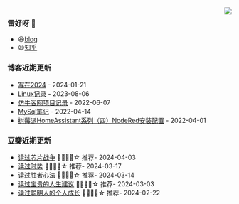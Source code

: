 <img align="right" src="https://github-readme-stats.vercel.app/api?username=chenwingsing&show_icons=true&icon_color=CE1D2D&text_color=718096&bg_color=ffffff&hide_title=true" />

### 雷好呀 👋

- 😆[blog](https://chenwingsing.github.io/)
- 😃[知乎](https://www.zhihu.com/people/chen-yong-cheng-46)

### 博客近期更新
<!-- START_SECTION:blog -->
* <a href='https://chenwingsing.github.io/2024/01/21/%E5%86%99%E5%9C%A82024/' target='_blank'>写在2024</a> - 2024-01-21
* <a href='https://chenwingsing.github.io/2023/08/06/Linux%E8%AE%B0%E5%BD%95/' target='_blank'>Linux记录</a> - 2023-08-06
* <a href='https://chenwingsing.github.io/2022/06/07/%E4%BB%BF%E7%89%9B%E5%AE%A2%E7%BD%91%E9%A1%B9%E7%9B%AE%E8%AE%B0%E5%BD%95/' target='_blank'>仿牛客网项目记录</a> - 2022-06-07
* <a href='https://chenwingsing.github.io/2022/04/14/MySql%E7%AC%94%E8%AE%B0/' target='_blank'>MySql笔记</a> - 2022-04-14
* <a href='https://chenwingsing.github.io/2022/04/01/%E6%A0%91%E8%8E%93%E6%B4%BEHomeAssistant%E7%B3%BB%E5%88%97%EF%BC%88%E5%9B%9B%EF%BC%89NodeRed%E5%AE%89%E8%A3%85%E9%85%8D%E7%BD%AE/' target='_blank'>树莓派HomeAssistant系列（四）NodeRed安装配置</a> - 2022-04-01
<!-- END_SECTION:blog -->

### 豆瓣近期更新
<!-- START_SECTION:douban -->
* <a href='https://book.douban.com/subject/35659418/' target='_blank'>读过芯片战争</a> 🌟🌟🌟🌟☆ 推荐- 2024-04-03
* <a href='https://book.douban.com/subject/36673627/' target='_blank'>读过时势</a> 🌟🌟🌟🌟☆ 推荐- 2024-03-17
* <a href='https://book.douban.com/subject/36547803/' target='_blank'>读过胜者心法</a> 🌟🌟🌟🌟☆ 推荐- 2024-03-14
* <a href='https://book.douban.com/subject/36530548/' target='_blank'>读过宝贵的人生建议</a> 🌟🌟🌟🌟☆ 推荐- 2024-03-03
* <a href='https://book.douban.com/subject/36018994/' target='_blank'>读过聪明人的个人成长</a> 🌟🌟🌟🌟☆ 推荐- 2024-02-22
<!-- END_SECTION:douban -->

<!--
**chenwingsing/chenwingsing** is a ✨ _special_ ✨ repository because its `README.md` (this file) appears on your GitHub profile.

Here are some ideas to get you started:

- 🔭 I’m currently working on ...
- 🌱 I’m currently learning ...
- 👯 I’m looking to collaborate on ...
- 🤔 I’m looking for help with ...
- 💬 Ask me about ...
- 📫 How to reach me: ...
- 😄 Pronouns: ...
- ⚡ Fun fact: ...
-->
